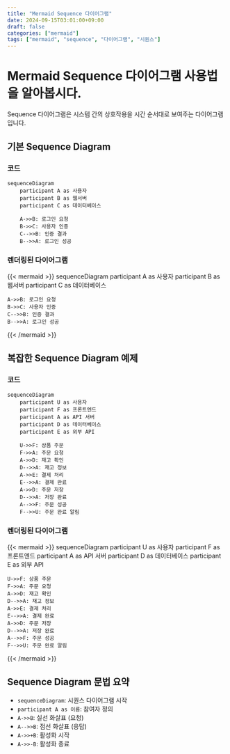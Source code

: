 ```yaml
---
title: "Mermaid Sequence 다이어그램"
date: 2024-09-15T03:01:00+09:00
draft: false
categories: ["mermaid"]
tags: ["mermaid", "sequence", "다이어그램", "시퀀스"]
---
```


# Mermaid Sequence 다이어그램 사용법을 알아봅시다.

Sequence 다이어그램은 시스템 간의 상호작용을 시간 순서대로 보여주는 다이어그램입니다.

## 기본 Sequence Diagram

### 코드
```mermaid
sequenceDiagram
    participant A as 사용자
    participant B as 웹서버
    participant C as 데이터베이스
    
    A->>B: 로그인 요청
    B->>C: 사용자 인증
    C-->>B: 인증 결과
    B-->>A: 로그인 성공
```

### 렌더링된 다이어그램

{{< mermaid >}}
sequenceDiagram
    participant A as 사용자
    participant B as 웹서버
    participant C as 데이터베이스
    
    A->>B: 로그인 요청
    B->>C: 사용자 인증
    C-->>B: 인증 결과
    B-->>A: 로그인 성공
{{< /mermaid >}}

## 복잡한 Sequence Diagram 예제

### 코드
```mermaid
sequenceDiagram
    participant U as 사용자
    participant F as 프론트엔드
    participant A as API 서버
    participant D as 데이터베이스
    participant E as 외부 API
    
    U->>F: 상품 주문
    F->>A: 주문 요청
    A->>D: 재고 확인
    D-->>A: 재고 정보
    A->>E: 결제 처리
    E-->>A: 결제 완료
    A->>D: 주문 저장
    D-->>A: 저장 완료
    A-->>F: 주문 성공
    F-->>U: 주문 완료 알림
```

### 렌더링된 다이어그램

{{< mermaid >}}
sequenceDiagram
    participant U as 사용자
    participant F as 프론트엔드
    participant A as API 서버
    participant D as 데이터베이스
    participant E as 외부 API
    
    U->>F: 상품 주문
    F->>A: 주문 요청
    A->>D: 재고 확인
    D-->>A: 재고 정보
    A->>E: 결제 처리
    E-->>A: 결제 완료
    A->>D: 주문 저장
    D-->>A: 저장 완료
    A-->>F: 주문 성공
    F-->>U: 주문 완료 알림
{{< /mermaid >}}

## Sequence Diagram 문법 요약

- `sequenceDiagram`: 시퀀스 다이어그램 시작
- `participant A as 이름`: 참여자 정의
- `A->>B`: 실선 화살표 (요청)
- `A-->>B`: 점선 화살표 (응답)
- `A->>+B`: 활성화 시작
- `A->>-B`: 활성화 종료
